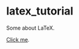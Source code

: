 # latex_tutorial
Some about LaTeX.

[Click me](https://cdn.rawgit.com/vicente-gonzalez-ruiz/latex_tutorial/master/index.html).
